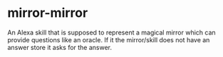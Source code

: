 # mirror-mirror
An Alexa skill that is supposed to represent a magical mirror which can provide questions like an oracle. If it the mirror/skill does not have an answer store it asks for the answer.
